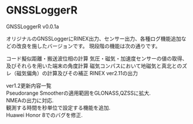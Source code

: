 # GNSSLoggerR
GNSSLoggerR v0.0.1a

オリジナルのGNSSLoggerにRINEX出力、センサー出力、各種ログ機能追加などの改良を施したバージョンです。
現段階の機能は次の通りです。

コード擬似距離・搬送波位相の計算
気圧・磁気・加速度センサーの値の取得、及びそれらを用いた端末の角度計算
磁気コンパスにおいて地磁気と真北とのズレ（磁気偏角）の計算及びその補正
RINEX ver2.11の出力

ver1.2更新内容一覧  
Pseudorange Smootherの適用範囲をGLONASS,QZSSに拡大.  
NMEAの出力に対応.  
観測する時間を秒単位で設定する機能を追加.  
Huawei Honor 8でのバグを修正.
